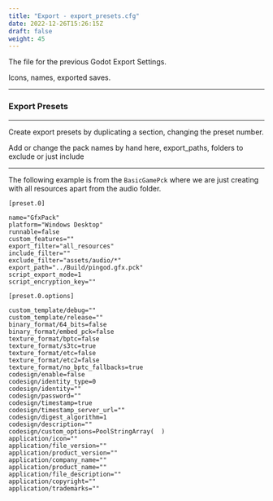 ```yaml
---
title: "Export - export_presets.cfg"
date: 2022-12-26T15:26:15Z
draft: false
weight: 45
---
```


The file for the previous Godot Export Settings.

Icons, names, exported saves.

---
### Export Presets
---

Create export presets by duplicating a section, changing the preset number.

Add or change the pack names by hand here, export_paths, folders to exclude or just include

---

The following example is from the `BasicGamePck` where we are just creating with all resources apart from the audio folder.

```
[preset.0]

name="GfxPack"
platform="Windows Desktop"
runnable=false
custom_features=""
export_filter="all_resources"
include_filter=""
exclude_filter="assets/audio/*"
export_path="../Build/pingod.gfx.pck"
script_export_mode=1
script_encryption_key=""

[preset.0.options]

custom_template/debug=""
custom_template/release=""
binary_format/64_bits=false
binary_format/embed_pck=false
texture_format/bptc=false
texture_format/s3tc=true
texture_format/etc=false
texture_format/etc2=false
texture_format/no_bptc_fallbacks=true
codesign/enable=false
codesign/identity_type=0
codesign/identity=""
codesign/password=""
codesign/timestamp=true
codesign/timestamp_server_url=""
codesign/digest_algorithm=1
codesign/description=""
codesign/custom_options=PoolStringArray(  )
application/icon=""
application/file_version=""
application/product_version=""
application/company_name=""
application/product_name=""
application/file_description=""
application/copyright=""
application/trademarks=""
```

